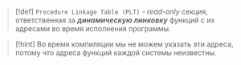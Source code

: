 
> [!def] 
> `Procedure Linkage Table (PLT)` - *read-only* секция, ответственная за ***динамическую линковку*** функций с их адресами во время исполнения программы.

> [!hint] 
> Во время компиляции мы не можем указать эти адреса, потому что адреса функций каждой системы неизвестны.


